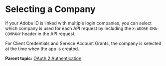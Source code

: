 # Selecting a Company

 

If your Adobe ID is linked with multiple login companies, you can select which company is used for each API request by including the `X-ADOBE-DMA-COMPANY` header in the API request.

For Client Credentials and Service Account Grants, the company is selected at the time when the app is created.

**Parent topic:** [OAuth 2 Authentication](auth_overview.md)

